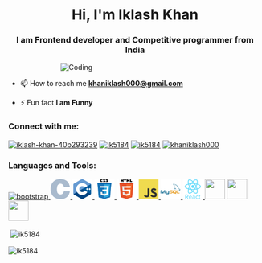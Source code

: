 

<h1 align="center">Hi, I'm Iklash Khan</h1>
<h3 align="center">I am Frontend developer and Competitive programmer from India</h3>

<img  align="right" alt="Coding" width="400" src="https://cdn.dribbble.com/users/1162077/screenshots/3848914/programmer.gif">

<p align="left"> <a href="https://twitter.com/" target="blank"><img src="https://img.shields.io/twitter/follow/?logo=twitter&style=for-the-badge" alt="" /></a> </p>

- 📫 How to reach me **khaniklash000@gmail.com**

- ⚡ Fun fact **I am Funny**

<h3 align="left">Connect with me:</h3>
<p align="left">
<a href="https://linkedin.com/in/iklash-khan-40b293239" target="blank"><img align="center" src="https://raw.githubusercontent.com/rahuldkjain/github-profile-readme-generator/master/src/images/icons/Social/linked-in-alt.svg" alt="iklash-khan-40b293239" height="30" width="40" /></a>
<a href="https://www.hackerrank.com/ik5184" target="blank"><img align="center" src="https://raw.githubusercontent.com/rahuldkjain/github-profile-readme-generator/master/src/images/icons/Social/hackerrank.svg" alt="ik5184" height="30" width="40" /></a>
<a href="https://www.leetcode.com/ik5184" target="blank"><img align="center" src="https://raw.githubusercontent.com/rahuldkjain/github-profile-readme-generator/master/src/images/icons/Social/leet-code.svg" alt="ik5184" height="30" width="40" /></a>
<a href="https://auth.geeksforgeeks.org/user/khaniklash000" target="blank"><img align="center" src="https://raw.githubusercontent.com/rahuldkjain/github-profile-readme-generator/master/src/images/icons/Social/geeks-for-geeks.svg" alt="khaniklash000" height="60" width="40" /></a>
</p>


<h3 align="left">Languages and Tools:</h3>

<p align="left"> <a href="https://upload.wikimedia.org/wikipedia/commons/d/d5/Tailwind_CSS_Logo.svg" target="_blank" rel="noreferrer"> <img src="https://upload.wikimedia.org/wikipedia/commons/d/d5/Tailwind_CSS_Logo.svg" alt="bootstrap" width="40" height="40"/> </a> <a href="https://www.cprogramming.com/" target="_blank" rel="noreferrer"> <img src="https://raw.githubusercontent.com/devicons/devicon/master/icons/c/c-original.svg" alt="c" width="40" height="40"/> </a> <a href="https://www.w3schools.com/cpp/" target="_blank" rel="noreferrer"> <img src="https://raw.githubusercontent.com/devicons/devicon/master/icons/cplusplus/cplusplus-original.svg" alt="cplusplus" width="40" height="40"/> </a> <a href="https://www.w3schools.com/css/" target="_blank" rel="noreferrer"> <img src="https://raw.githubusercontent.com/devicons/devicon/master/icons/css3/css3-original-wordmark.svg" alt="css3" width="40" height="40"/> </a> </a> <a href="https://www.w3.org/html/" target="_blank" rel="noreferrer"> <img src="https://raw.githubusercontent.com/devicons/devicon/master/icons/html5/html5-original-wordmark.svg" alt="html5" width="40" height="40"/> </a> <a href="https://developer.mozilla.org/en-US/docs/Web/JavaScript" target="_blank" rel="noreferrer"> <img src="https://raw.githubusercontent.com/devicons/devicon/master/icons/javascript/javascript-original.svg" alt="javascript" width="40" height="40"/> </a>  <a href="https://www.mysql.com/" target="_blank" rel="noreferrer"> <img src="https://raw.githubusercontent.com/devicons/devicon/master/icons/mysql/mysql-original-wordmark.svg" alt="mysql" width="40" height="40"/> </a>  </a> <a href="https://reactjs.org/" target="_blank" rel="noreferrer"> <img src="https://raw.githubusercontent.com/devicons/devicon/master/icons/react/react-original-wordmark.svg" alt="react" width="40" height="40"/> </a>
<a><img src="https://git-scm.com/images/logos/2color-lightbg@2x.png" width="40" height="40"/></a>
<a> <img src="https://github.githubassets.com/assets/GitHub-Mark-ea2971cee799.png"  width="40" height="40"/></a>
<a> <img src="https://www.python.org/static/community_logos/python-logo.png"  width="40" height="40"/></a>

</p> 



<p>&nbsp;<img align="center" src="https://github-readme-stats.vercel.app/api?username=ik5184&show_icons=true&locale=en" alt="ik5184" /></p>

<p><img align="center" src="https://github-readme-streak-stats.herokuapp.com/?user=ik5184&" alt="ik5184" /></p>
